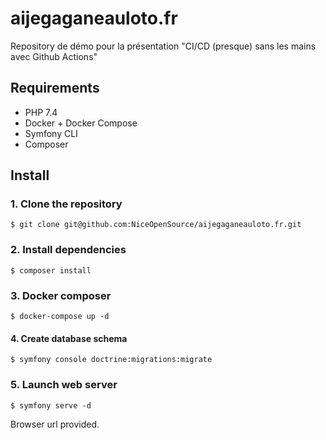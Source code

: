 # aijegaganeauloto.fr

Repository de démo pour la présentation "CI/CD (presque) sans les mains avec Github Actions"

## Requirements

- PHP 7.4
- Docker + Docker Compose
- Symfony CLI
- Composer

## Install

### 1. Clone the repository

```
$ git clone git@github.com:NiceOpenSource/aijegaganeauloto.fr.git
```

### 2. Install dependencies

```
$ composer install
```

### 3. Docker composer

```
$ docker-compose up -d
```

#### 4. Create database schema

```
$ symfony console doctrine:migrations:migrate
```

### 5. Launch web server

```
$ symfony serve -d
```

Browser url provided.
